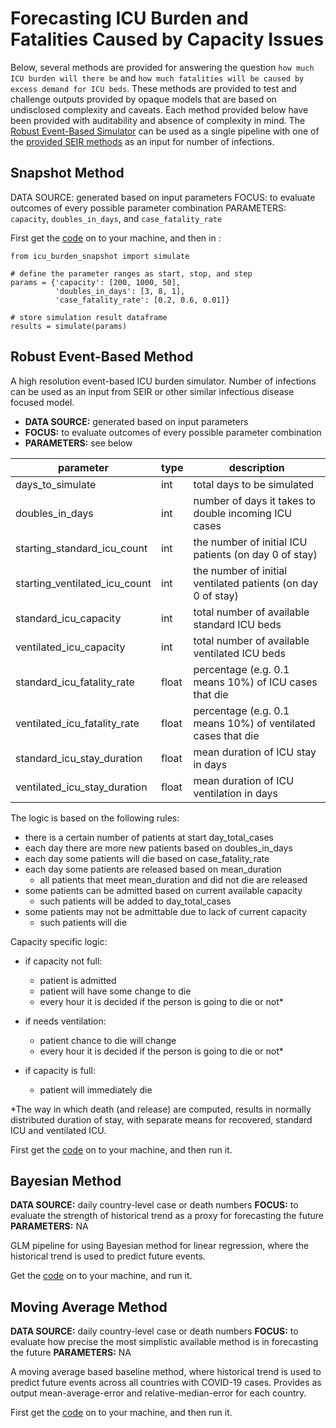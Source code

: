 # Forecasting ICU Burden and Fatalities Caused by Capacity Issues

Below, several methods are provided for answering the question `how much ICU burden will there be` and `how much fatalities will be caused by excess demand for ICU beds`. These methods are provided to test and challenge outputs provided by opaque models that are based on undisclosed complexity and caveats. Each method provided below have been provided with auditability and absence of complexity in mind. The [Robust Event-Based Simulator](#robust-event-based-method) can be used as a single pipeline with one of the [provided SEIR methods](https://github.com/trauma-team-international/tree/master/SEIR) as an input for number of infections.

## Snapshot Method

DATA SOURCE: generated based on input parameters
FOCUS: to evaluate outcomes of every possible parameter combination
PARAMETERS: `capacity`, `doubles_in_days`, and `case_fatality_rate`

First get the [code](https://github.com/trauma-team-international/icu-burden-simulators/simulators/icu_burden_snapshot.py) on to your machine, and then in :

```
from icu_burden_snapshot import simulate

# define the parameter ranges as start, stop, and step
params = {'capacity': [200, 1000, 50],
          'doubles_in_days': [3, 8, 1],
          'case_fatality_rate': [0.2, 0.6, 0.01]}

# store simulation result dataframe
results = simulate(params)
```

## Robust Event-Based Method

A high resolution event-based ICU burden simulator. Number of infections can be used as an input from SEIR or other similar infectious disease focused model.

- **DATA SOURCE:** generated based on input parameters
- **FOCUS:** to evaluate outcomes of every possible parameter combination
- **PARAMETERS:** see below

parameter | type | description
--- | --- | ---
days_to_simulate | int | total days to be simulated
doubles_in_days | int | number of days it takes to double incoming ICU cases
starting_standard_icu_count | int | the number of initial ICU patients (on day 0 of stay)
starting_ventilated_icu_count | int | the number of initial ventilated patients (on day 0 of stay)
standard_icu_capacity | int | total number of available standard ICU beds
ventilated_icu_capacity | int | total number of available ventilated ICU beds
standard_icu_fatality_rate | float | percentage (e.g. 0.1 means 10%) of ICU cases that die 
ventilated_icu_fatality_rate | float | percentage (e.g. 0.1 means 10%) of ventilated cases that die
standard_icu_stay_duration | float | mean duration of ICU stay in days
ventilated_icu_stay_duration | float | mean duration of ICU ventilation in days

The logic is based on the following rules:

- there is a certain number of patients at start day_total_cases
- each day there are more new patients based on doubles_in_days
- each day some patients will die based on case_fatality_rate
- each day some patients are released based on mean_duration
    - all patients that meet mean_duration and did not die are released
- some patients can be admitted based on current available capacity
    - such patients will be added to day_total_cases
- some patients may not be admittable due to lack of current capacity
    - such patients will die
    
Capacity specific logic:

- if capacity not full:
  - patient is admitted
  - patient will have some change to die
  - every hour it is decided if the person is going to die or not*

- if needs ventilation:
  - patient chance to die will change
  - every hour it is decided if the person is going to die or not*
 
- if capacity is full:
  - patient will immediately die

*The way in which death (and release) are computed, results in normally distributed duration of stay, with separate means for recovered, standard ICU and ventilated ICU.

First get the [code](https://github.com/trauma-team-international/ICUSIM) on to your machine, and then run it.

## Bayesian Method

**DATA SOURCE:** daily country-level case or death numbers
**FOCUS:** to evaluate the strength of historical trend as a proxy for forecasting the future
**PARAMETERS:** NA

GLM pipeline for using Bayesian method for linear regression, where the historical trend is used to predict future events.

Get the [code](https://github.com/trauma-team-international/ICU-Burden-Simulators/simulators/icu_burden_bayesian.py) on to your machine, and run it.

## Moving Average Method

**DATA SOURCE:** daily country-level case or death numbers
**FOCUS:** to evaluate how precise the most simplistic available method is in forecasting the future
**PARAMETERS:** NA

A moving average based baseline method, where historical trend is used to predict future events across all countries with COVID-19 cases. Provides as output mean-average-error and relative-median-error for each country.

First get the [code](https://github.com/trauma-team-international/ICU-Burden-Simulators/simulators/icu_burden_average.py) on to your machine, and then run it.
